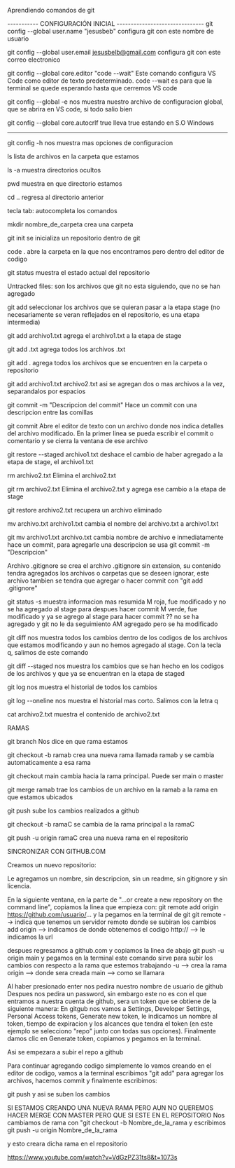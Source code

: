 Aprendiendo comandos de git

----------- CONFIGURACIÓN INICIAL -------------------------------
git config --global user.name "jesusbeb"
configura git con este nombre de usuario

git config --global user.email jesusbelb@gmail.com
configura git con este correo electronico

git config --global core.editor "code --wait"
Este comando configura VS Code como editor de texto predeterminado. code --wait es para que la terminal se quede esperando hasta que cerremos VS code

git config --global -e
nos muestra nuestro archivo de configuracion global, que se abrira en VS code, si todo salio bien

git config --global core.autocrlf true
lleva true estando en S.O Windows

-----------------------------------------------------------------------------------------------

git config -h
nos muestra mas opciones de configuracion

ls
lista de archivos en la carpeta que estamos

ls -a
muestra directorios ocultos

pwd
muestra en que directorio estamos

cd ..
regresa al directorio anterior

tecla tab: autocompleta los comandos

mkdir nombre_de_carpeta
crea una carpeta

git init
se inicializa un repositorio dentro de git

code .
abre la carpeta en la que nos encontramos pero dentro del editor de codigo

git status
muestra el estado actual del repositorio

Untracked files: son los archivos que git no esta siguiendo, que no se han agregado

git add
seleccionar los archivos que se quieran pasar a la etapa stage (no necesariamente se veran reflejados en el repositorio, es una etapa intermedia)

git add archivo1.txt
agrega el archivo1.txt a la etapa de stage

git add .txt
agrega todos los archivos .txt

git add .
agrega todos los archivos que se encuentren en la carpeta o repositorio

git add archivo1.txt archivo2.txt
asi se agregan dos o mas archivos a la vez, separandalos por espacios

git commit -m "Descripcion del commit"
Hace un commit con una descripcion entre las comillas

git commit
Abre el editor de texto con un archivo donde nos indica detalles del archivo modificado. En la primer linea se pueda escribir el commit o comentario y se cierra la ventana de ese archivo

git restore --staged archivo1.txt
deshace el cambio de haber agregado a la etapa de stage, el archivo1.txt

rm archivo2.txt
Elimina el archivo2.txt

git rm archivo2.txt
Elimina el archivo2.txt y agrega ese cambio a la etapa de stage

git restore archivo2.txt
recupera un archivo eliminado

mv archivo.txt archivo1.txt
cambia el nombre del archivo.txt a archivo1.txt

git mv archivo1.txt archivo.txt
cambia nombre de archivo e inmediatamente hace un commit, para agregarle una descripcion se usa git commit -m "Descripcion"

Archivo .gitignore
se crea el archivo .gitignore sin extension, su contenido tendra agregados los archivos o carpetas que se deseen ignorar, este archivo tambien se tendra que agregar o hacer commit con "git add .gitignore"

git status -s
muestra informacion mas resumida
M 	roja, fue modificado y no se ha agregado al stage para despues hacer commit
M 	verde, fue modificado y ya se agrego al stage para hacer commit
?? 	no se ha agregado y git no le da seguimiento
AM	agregado pero se ha modificado

git diff
nos muestra todos los cambios dentro de los codigos de los archivos que estamos modificando y aun no hemos agregado al stage. Con la tecla q, salimos de este comando

git diff --staged
nos muestra los cambios que se han hecho en los codigos de los archivos y que ya se encuentran en la etapa de staged

git log
nos muestra el historial de todos los cambios

git log --oneline
nos muestra el historial mas corto. Salimos con la letra q

cat archivo2.txt
muestra el contenido de archivo2.txt


RAMAS

git branch
Nos dice en que rama estamos

git checkout -b ramab
crea una nueva rama llamada ramab y se cambia automaticamente a esa rama

git checkout main
cambia hacia la rama principal. Puede ser main o master

git merge ramab
trae los cambios de un archivo en la ramab a la rama en que estamos ubicados

git push
sube los cambios realizados a github

git checkout -b ramaC
se cambia de la rama principal a la ramaC

git push -u origin ramaC
crea una nueva rama en el repositorio


SINCRONIZAR CON GITHUB.COM

Creamos un nuevo repositorio:

Le agregamos un nombre, sin descripcion, sin un readme, sin gitignore y sin licencia.

En la siguiente ventana, en la parte de "…or create a new repository on the command line", copiamos la linea que empieza con: 
git remote add origin https://github.com/usuario/...
y la pegamos en la terminal de git
git remote --> indica que tenemos un servidor remoto donde se subiran los cambios
add origin --> indicamos de donde obtenemos el codigo
http:// --> le indicamos la url

despues regresamos a github.com y copiamos la linea de abajo
git push -u origin main
y pegamos en la terminal
este comando sirve para subir los cambios con respecto a la rama que estemos trabajando
-u --> crea la rama
origin --> donde sera creada
main --> como se llamara

Al haber presionado enter nos pedira nuestro nombre de usuario de github
Despues nos pedira un password, sin embargo este no es con el que entramos a nuestra cuenta de github, sera un token que se obtiene de la siguiente manera:
En gitgub nos vamos a Settings, Developer Settings, Personal Access tokens, Generate new token, le indicamos un nombre al token, tiempo de expiracion y los alcances que tendra el token (en este ejemplo se selecciono "repo" junto con todas sus opciones). Finalmente damos clic en Generate token, copiamos y pegamos en la terminal.

Asi se empezara a subir el repo a github

Para continuar agregando codigo simplemente lo vamos creando en el editor de codigo, vamos a la terminal escribimos "git add" para agregar los archivos, hacemos commit y finalmente escribimos:

git push
y asi se suben los cambios

SI ESTAMOS CREANDO UNA NUEVA RAMA PERO AUN NO QUEREMOS HACER MERGE CON MASTER PERO QUE SI ESTE EN EL REPOSITORIO
Nos cambiamos de rama con "git checkout -b Nombre_de_la_rama y escribimos
git push -u origin Nombre_de_la_rama

y esto creara dicha rama en el repositorio



https://www.youtube.com/watch?v=VdGzPZ31ts8&t=1073s
